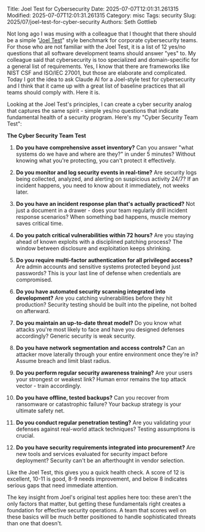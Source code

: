 Title: Joel Test for Cybersecurity
Date: 2025-07-07T12:01:31.261315
Modified: 2025-07-07T12:01:31.261315
Category: misc
Tags: security
Slug: 2025/07/joel-test-for-cyber-security
Authors: Seth Gottlieb

Not long ago I was musing with a colleague that I thought that there should be a simple "[Joel Test](https://www.joelonsoftware.com/2000/08/09/the-joel-test-12-steps-to-better-code/)" style benchmark for corporate cybersecurity teams. For those who are not familiar with the Joel Test, it is a list of 12 yes/no questions that all software development teams should answer "yes" to. My colleague said that cybersecurity is too specialized and domain-specific for a general list of requirements. Yes, I know that there are frameworks like NIST CSF and ISO/IEC 27001, but those are elaborate and complicated. Today I got the idea to ask Claude AI for a Joel-style test for cybersecurity and I think that it came up with a great list of baseline practices that all teams should comply with. Here it is. 

Looking at the Joel Test's principles, I can create a cyber security analog that captures the same spirit - simple yes/no questions that indicate fundamental health of a security program. Here's my "Cyber Security Team Test":

**The Cyber Security Team Test**

1. **Do you have comprehensive asset inventory?**
   Can you answer "what systems do we have and where are they?" in under 5 minutes? Without knowing what you're protecting, you can't protect it effectively.

2. **Do you monitor and log security events in real-time?**
   Are security logs being collected, analyzed, and alerting on suspicious activity 24/7? If an incident happens, you need to know about it immediately, not weeks later.

3. **Do you have an incident response plan that's actually practiced?**
   Not just a document in a drawer - does your team regularly drill incident response scenarios? When something bad happens, muscle memory saves critical time.

4. **Do you patch critical vulnerabilities within 72 hours?**
   Are you staying ahead of known exploits with a disciplined patching process? The window between disclosure and exploitation keeps shrinking.

5. **Do you require multi-factor authentication for all privileged access?**
   Are admin accounts and sensitive systems protected beyond just passwords? This is your last line of defense when credentials are compromised.

6. **Do you have automated security scanning integrated into development?**
   Are you catching vulnerabilities before they hit production? Security testing should be built into the pipeline, not bolted on afterward.

7. **Do you maintain an up-to-date threat model?**
   Do you know what attacks you're most likely to face and have you designed defenses accordingly? Generic security is weak security.

8. **Do you have network segmentation and access controls?**
   Can an attacker move laterally through your entire environment once they're in? Assume breach and limit blast radius.

9. **Do you perform regular security awareness training?**
   Are your users your strongest or weakest link? Human error remains the top attack vector - train accordingly.

10. **Do you have offline, tested backups?**
    Can you recover from ransomware or catastrophic failure? Your backup strategy is your ultimate safety net.

11. **Do you conduct regular penetration testing?**
    Are you validating your defenses against real-world attack techniques? Testing assumptions is crucial.

12. **Do you have security requirements integrated into procurement?**
    Are new tools and services evaluated for security impact before deployment? Security can't be an afterthought in vendor selection.

Like the Joel Test, this gives you a quick health check. A score of 12 is excellent, 10-11 is good, 8-9 needs improvement, and below 8 indicates serious gaps that need immediate attention.

The key insight from Joel's original test applies here too: these aren't the only factors that matter, but getting these fundamentals right creates a foundation for effective security operations. A team that scores well on these basics will be much better positioned to handle sophisticated threats than one that doesn't.
